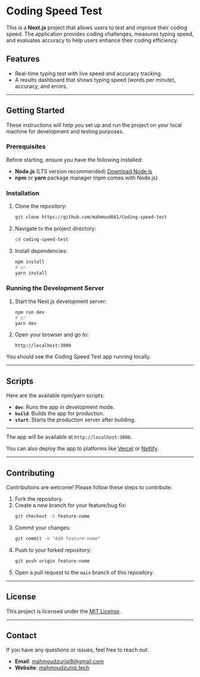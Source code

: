 # Coding Speed Test

This is a **Next.js** project that allows users to test and improve their coding speed. The application provides coding challenges, measures typing speed, and evaluates accuracy to help users enhance their coding efficiency.

## Features
- Real-time typing test with live speed and accuracy tracking.
- A results dashboard that shows typing speed (words per minute), accuracy, and errors.

---

## Getting Started

These instructions will help you set up and run the project on your local machine for development and testing purposes.

### Prerequisites

Before starting, ensure you have the following installed:

- **Node.js** (LTS version recommended) [Download Node.js](https://nodejs.org/)
- **npm** or **yarn** package manager (npm comes with Node.js)

### Installation

1. Clone the repository:
   ```bash
   git clone https://github.com/mahmoud661/Coding-speed-test
   ```

2. Navigate to the project directory:
   ```bash
   cd coding-speed-test
   ```

3. Install dependencies:
   ```bash
   npm install
   # or
   yarn install
   ```

### Running the Development Server

1. Start the Next.js development server:
   ```bash
   npm run dev
   # or
   yarn dev
   ```

2. Open your browser and go to:
   ```
   http://localhost:3000
   ```

You should see the Coding Speed Test app running locally.



---

## Scripts

Here are the available npm/yarn scripts:

- **`dev`**: Runs the app in development mode.
- **`build`**: Builds the app for production.
- **`start`**: Starts the production server after building.

---

The app will be available at `http://localhost:3000`.

You can also deploy the app to platforms like [Vercel](https://vercel.com/) or [Netlify](https://www.netlify.com/).

---

## Contributing

Contributions are welcome! Please follow these steps to contribute:

1. Fork the repository.
2. Create a new branch for your feature/bug fix:
   ```bash
   git checkout -b feature-name
   ```
3. Commit your changes:
   ```bash
   git commit -m "Add feature-name"
   ```
4. Push to your forked repository:
   ```bash
   git push origin feature-name
   ```
5. Open a pull request to the `main` branch of this repository.

---

## License

This project is licensed under the [MIT License](LICENSE).

---

## Contact

If you have any questions or issues, feel free to reach out:

- **Email**: mahmoudzuriqi8@gmail.com
- **Website**: [mahmoudzuriqi.tech](https://mahmoudzuriqi.tech)

